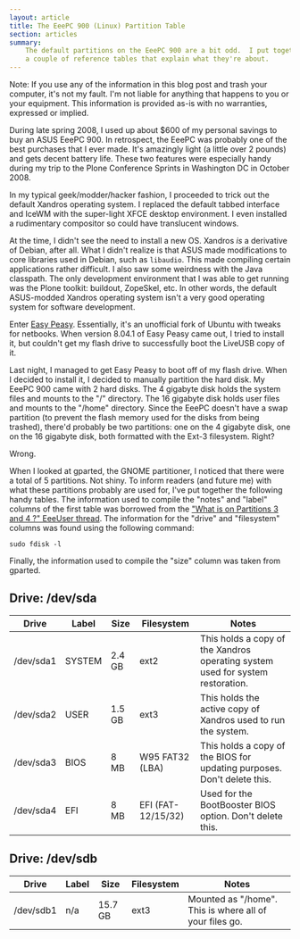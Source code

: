 ```yaml
---
layout: article
title: The EeePC 900 (Linux) Partition Table
section: articles
summary:
    The default partitions on the EeePC 900 are a bit odd.  I put together
    a couple of reference tables that explain what they're about. 
---
```

<div class="warn" markdown="1">
Note: If you use any of the information in this blog post and trash
your computer, it's not my fault. I'm not liable for anything that
happens to you or your equipment.  This information is provided as-is
with no warranties, expressed or implied.
</div>

During late spring 2008, I used up about $600 of my personal savings to
buy an ASUS EeePC 900.   In retrospect, the EeePC was probably one of
the best purchases that I ever made.  It's amazingly light (a little
over 2 pounds) and gets decent battery life.  These two features were
especially handy during my trip to the Plone Conference Sprints in
Washington DC in October 2008.

In my typical geek/modder/hacker fashion, I proceeded to trick out the
default Xandros operating system. I replaced the default tabbed
interface and IceWM with the super-light XFCE desktop environment.  I
even installed a rudimentary compositor so could have translucent
windows.

At the time, I didn't see the need to install a new OS.  Xandros *is* a
derivative of Debian, after all.  What I didn't realize is that ASUS
made modifications to core libraries used in Debian, such as `libaudio`.
This made compiling certain applications rather difficult.  I also saw
some weirdness with the Java classpath.   The only development
environment that I was able to get running was the Plone toolkit:
buildout, ZopeSkel, etc.  In other words, the default ASUS-modded
Xandros operating system isn't a very good operating system for
software development.

Enter [Easy Peasy](http://www.geteasypeasy.com/).  Essentially, it's an
unofficial fork of Ubuntu with tweaks for netbooks.  When version
8.04.1 of Easy Peasy came out, I tried to install it, but couldn't get
my flash drive to successfully boot the LiveUSB copy of it.

Last night, I managed to get Easy Peasy to boot off of my flash drive.
When I decided to install it, I decided to manually partition the hard
disk.  My EeePC 900 came with 2 hard disks.  The 4 gigabyte disk holds
the system files and mounts to the "/" directory.  The 16 gigabyte disk
holds user files and mounts to the "/home" directory.  Since the EeePC
doesn't have a swap partition (to prevent the flash memory used for the
disks from being trashed), there'd probably be two partitions: one on
the 4 gigabyte disk, one on the 16 gigabyte disk, both formatted with
the Ext-3 filesystem. Right?

Wrong.

When I looked at gparted, the GNOME partitioner, I noticed that there
were a total of 5 partitions.  Not shiny.  To inform readers (and
future me) with what these partitions probably are used for, I've put
together the following handy tables.  The information used to compile
the "notes" and "label" columns of the first table was borrowed from
the ["What is on Partitions 3 and 4 ?"
EeeUser thread](http://forum.eeeuser.com/viewtopic.php?id=779).  The
information for the "drive" and "filesystem" columns was found using
the following command:

	sudo fdisk -l

Finally, the information used to compile the "size" column was taken
from gparted.

Drive: /dev/sda
---------------

|Drive		| Label		| Size	| Filesystem		| Notes                                                                          |
|-----------|-----------|-------|-------------------|--------------------------------------------------------------------------------|
|/dev/sda1 	| SYSTEM	| 2.4 GB| ext2				| This holds a copy of the Xandros operating system used for system restoration. |
|/dev/sda2 	| USER		| 1.5 GB| ext3				| This holds the active copy of Xandros used to run the system.                  |
|/dev/sda3 	| BIOS		| 8 MB	| W95 FAT32 (LBA)	| This holds a copy of the BIOS for updating purposes. Don't delete this.        |
|/dev/sda4 	| EFI		| 8 MB	| EFI (FAT-12/15/32)| Used for the BootBooster BIOS option. Don't delete this.                       |

Drive: /dev/sdb
---------------

|Drive		| Label	| Size		| Filesystem	| Notes                                                                              |
|-----------|-------|-----------|---------------|------------------------------------------------------------------------------------|
|/dev/sdb1	| n/a	| 15.7 GB	| ext3			| Mounted as "/home". This is where all of your files go.                            |
